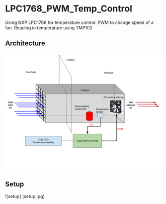 # LPC1768_PWM_Temp_Control
Using NXP LPC1768 for temperature control. PWM to change speed of a fan. Reading in temperature using TMP102

## Architecture
![architecture](Embedded_FW_Project.png)

## Setup
![setup] (setup.jpg)
